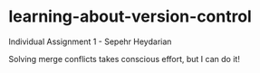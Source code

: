 # learning-about-version-control
Individual Assignment 1 - Sepehr Heydarian

Solving merge conflicts takes conscious effort, but I can do it!
